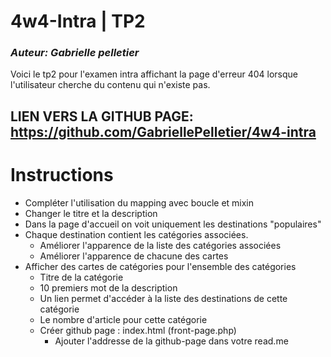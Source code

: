 # 4w4-Intra | TP2

### _Auteur: Gabrielle pelletier_

Voici le tp2 pour l'examen intra affichant la page d'erreur 404 lorsque
l'utilisateur cherche du contenu qui n'existe pas.

## LIEN VERS LA GITHUB PAGE: https://github.com/GabriellePelletier/4w4-intra

# Instructions

- Compléter l'utilisation du mapping avec boucle et mixin
- Changer le titre et la description
- Dans la page d'accueil on voit uniquement les destinations "populaires"
- Chaque destination contient les catégories associées.
  - Améliorer l'apparence de la liste des catégories associées
  - Améliorer l'apparence de chacune des cartes
- Afficher des cartes de catégories pour l'ensemble des catégories
  - Titre de la catégorie
  - 10 premiers mot de la description
  - Un lien permet d'accéder à la liste des destinations de cette catégorie
  - Le nombre d'article pour cette catégorie
  - Créer github page : index.html (front-page.php)
    - Ajouter l'addresse de la github-page dans votre read.me

